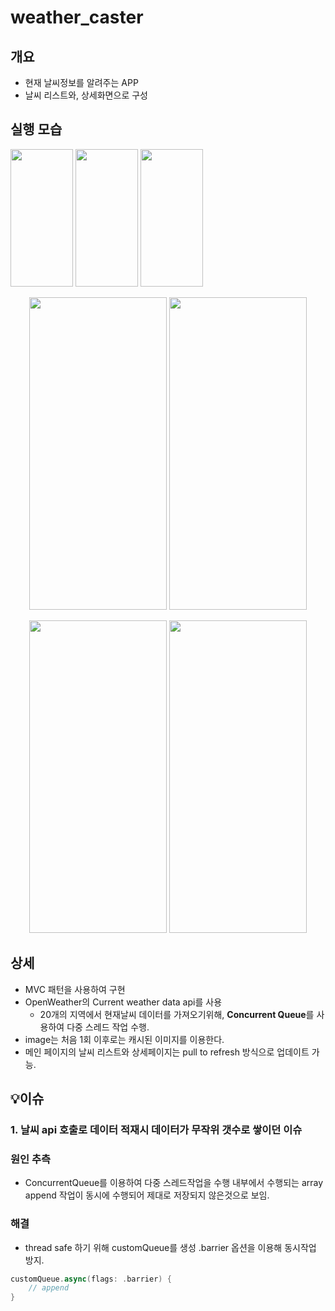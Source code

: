 # weather_caster


## 개요

- 현재 날씨정보를 알려주는 APP
- 날씨 리스트와, 상세화면으로 구성


## 실행 모습

<p>
    <img width="100" height="220" src="https://user-images.githubusercontent.com/33388081/192535202-04ea588c-6557-4f7c-8f8f-3e6f06733049.jpeg">
    <img width="100" height="220" src="https://user-images.githubusercontent.com/33388081/192535202-04ea588c-6557-4f7c-8f8f-3e6f06733049.jpeg">
    <img width="100" height="220" src="https://user-images.githubusercontent.com/33388081/192535202-04ea588c-6557-4f7c-8f8f-3e6f06733049.jpeg">
</p>

<p align="center">
    <img width="220" height="500" src="https://user-images.githubusercontent.com/33388081/189927287-49a3291c-a120-4aba-9045-f19af885451b.png">
    <img width="220" height="500" src="https://user-images.githubusercontent.com/33388081/189927322-152ecf59-353e-4e7a-ab68-0cd8dc5231a7.png">
</p>
<p align="center">
    <img width="220" height="500" src="https://user-images.githubusercontent.com/33388081/189927369-a1932ad1-34bf-489e-81da-34177d519b30.png">
    <img width="220" height="500" src="https://user-images.githubusercontent.com/33388081/189927350-d2d4482a-eece-45fb-acff-ab39af7ba998.png">
</p>


## 상세

- MVC 패턴을 사용하여 구현
- OpenWeather의 Current weather data api를 사용
    - 20개의 지역에서 현재날씨 데이터를 가져오기위해,
    **Concurrent Queue**를 사용하여 다중 스레드 작업 수행.
- image는 처음 1회 이후로는 캐시된 이미지를 이용한다.
- 메인 페이지의 날씨 리스트와 상세페이지는 pull to refresh 방식으로
업데이트 가능.


## 💡이슈

### 1. 날씨 api 호출로 데이터 적재시 데이터가 무작위 갯수로 쌓이던 이슈

### 원인 추측

- ConcurrentQueue를 이용하여 다중 스레드작업을 수행
내부에서 수행되는 array append 작업이 동시에 수행되어 제대로 저장되지 않은것으로 보임.

### 해결

- thread safe 하기 위해 customQueue를 생성 
.barrier 옵션을 이용해 동시작업 방지.

```swift
customQueue.async(flags: .barrier) {
    // append
}
```
